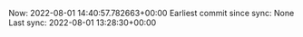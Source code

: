 Now: 2022-08-01 14:40:57.782663+00:00 Earliest commit since sync: None Last sync: 2022-08-01 13:28:30+00:00
